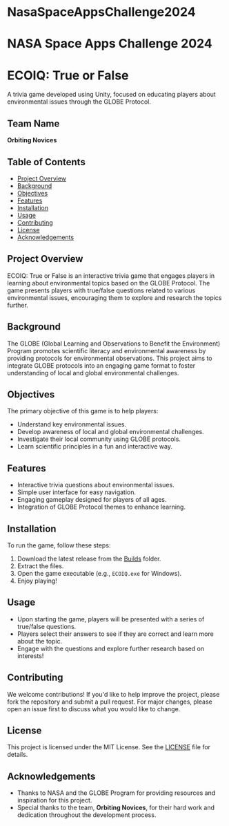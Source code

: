 # NasaSpaceAppsChallenge2024
# NASA Space Apps Challenge 2024
# ECOIQ: True or False

A trivia game developed using Unity, focused on educating players about environmental issues through the GLOBE Protocol.

## Team Name
**Orbiting Novices**

## Table of Contents
- [Project Overview](#project-overview)
- [Background](#background)
- [Objectives](#objectives)
- [Features](#features)
- [Installation](#installation)
- [Usage](#usage)
- [Contributing](#contributing)
- [License](#license)
- [Acknowledgements](#acknowledgements)

## Project Overview
ECOIQ: True or False is an interactive trivia game that engages players in learning about environmental topics based on the GLOBE Protocol.
The game presents players with true/false questions related to various environmental issues, encouraging them to explore and research the topics further.

## Background
The GLOBE (Global Learning and Observations to Benefit the Environment) Program promotes scientific literacy and environmental awareness by providing protocols for environmental observations. 
This project aims to integrate GLOBE protocols into an engaging game format to foster understanding of local and global environmental challenges.

## Objectives
The primary objective of this game is to help players:
- Understand key environmental issues.
- Develop awareness of local and global environmental challenges.
- Investigate their local community using GLOBE protocols.
- Learn scientific principles in a fun and interactive way.

## Features
- Interactive trivia questions about environmental issues.
- Simple user interface for easy navigation.
- Engaging gameplay designed for players of all ages.
- Integration of GLOBE Protocol themes to enhance learning.

## Installation
To run the game, follow these steps:
1. Download the latest release from the [Builds](link-to-builds-folder) folder.
2. Extract the files.
3. Open the game executable (e.g., `ECOIQ.exe` for Windows).
4. Enjoy playing!

## Usage
- Upon starting the game, players will be presented with a series of true/false questions.
- Players select their answers to see if they are correct and learn more about the topic.
- Engage with the questions and explore further research based on interests!

## Contributing
We welcome contributions! If you'd like to help improve the project, please fork the repository and submit a pull request. 
For major changes, please open an issue first to discuss what you would like to change.

## License
This project is licensed under the MIT License. See the [LICENSE](LICENSE) file for details.

## Acknowledgements
- Thanks to NASA and the GLOBE Program for providing resources and inspiration for this project.
- Special thanks to the team, **Orbiting Novices**, for their hard work and dedication throughout the development process.
